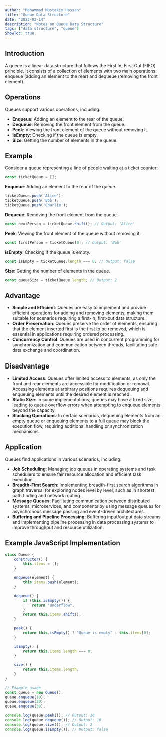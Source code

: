 ```yaml
---
author: "Mohammad Mustakim Hassan"
title: "Queue Data Structure"
date: "2023-02-14"
description: "Notes on Queue Data Structure"
tags: ["data structure", "queue"]
ShowToc: true
---
```


## Introduction
A queue is a linear data structure that follows the First In, First Out (FIFO) principle. It consists of a collection of elements with two main operations: enqueue (adding an element to the rear) and dequeue (removing the front element).

## Operations
Queues support various operations, including:
- **Enqueue**: Adding an element to the rear of the queue.
- **Dequeue**: Removing the front element from the queue.
- **Peek**: Viewing the front element of the queue without removing it.
- **isEmpty**: Checking if the queue is empty.
- **Size**: Getting the number of elements in the queue.

## Example
Consider a queue representing a line of people waiting at a ticket counter:
```javascript
const ticketQueue = [];
```

**Enqueue**: Adding an element to the rear of the queue.
```javascript
ticketQueue.push('Alice');
ticketQueue.push('Bob');
ticketQueue.push('Charlie');
```

**Dequeue**: Removing the front element from the queue.
```javascript
const nextPerson = ticketQueue.shift(); // Output: 'Alice'
```

**Peek**: Viewing the front element of the queue without removing it.
```javascript
const firstPerson = ticketQueue[0]; // Output: 'Bob'
```

**isEmpty**: Checking if the queue is empty.
```javascript
const isEmpty = ticketQueue.length === 0; // Output: false
```

**Size**: Getting the number of elements in the queue.
```javascript
const queueSize = ticketQueue.length; // Output: 2
```

## Advantage
- **Simple and Efficient**: Queues are easy to implement and provide efficient operations for adding and removing elements, making them suitable for scenarios requiring a first-in, first-out data structure.
- **Order Preservation**: Queues preserve the order of elements, ensuring that the element inserted first is the first to be removed, which is essential in applications requiring ordered processing.
- **Concurrency Control**: Queues are used in concurrent programming for synchronization and communication between threads, facilitating safe data exchange and coordination.

## Disadvantage
- **Limited Access**: Queues offer limited access to elements, as only the front and rear elements are accessible for modification or removal. Accessing elements at arbitrary positions requires dequeuing and enqueuing elements until the desired element is reached.
- **Static Size**: In some implementations, queues may have a fixed size, leading to queue overflow errors when attempting to enqueue elements beyond the capacity.
- **Blocking Operations**: In certain scenarios, dequeuing elements from an empty queue or enqueuing elements to a full queue may block the execution flow, requiring additional handling or synchronization mechanisms.

## Application
Queues find applications in various scenarios, including:
- **Job Scheduling**: Managing job queues in operating systems and task schedulers to ensure fair resource allocation and efficient task execution.
- **Breadth-First Search**: Implementing breadth-first search algorithms in graph traversal for exploring nodes level by level, such as in shortest path finding and network routing.
- **Message Queues**: Facilitating communication between distributed systems, microservices, and components by using message queues for asynchronous message passing and event-driven architectures.
- **Buffering and Pipeline Processing**: Buffering input/output data streams and implementing pipeline processing in data processing systems to improve throughput and resource utilization.

## Example JavaScript Implementation
```javascript
class Queue {
    constructor() {
        this.items = [];
    }

    enqueue(element) {
        this.items.push(element);
    }

    dequeue() {
        if (this.isEmpty()) {
            return "Underflow";
        }
        return this.items.shift();
    }

    peek() {
        return this.isEmpty() ? "Queue is empty" : this.items[0];
    }

    isEmpty() {
        return this.items.length === 0;
    }

    size() {
        return this.items.length;
    }
}

// Example usage
const queue = new Queue();
queue.enqueue(10);
queue.enqueue(20);
queue.enqueue(30);

console.log(queue.peek()); // Output: 10
console.log(queue.dequeue()); // Output: 10
console.log(queue.size()); // Output: 2
console.log(queue.isEmpty()); // Output: false
```

